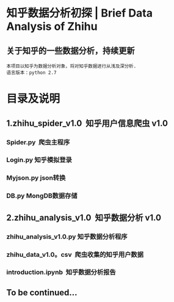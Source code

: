 知乎数据分析初探 | Brief Data Analysis of Zhihu
=========
关于知乎的一些数据分析，持续更新
---------
    本项目以知乎为数据分析对象，将对知乎数据进行从浅及深分析.
    语言版本：python 2.7

# 目录及说明
## 1.zhihu_spider_v1.0  知乎用户信息爬虫 v1.0
### Spider.py  爬虫主程序
### Login.py  知乎模拟登录
### Myjson.py  json转换
### DB.py  MongDB数据存储
## 2.zhihu_analysis_v1.0  知乎数据分析 v1.0
### zhihu_analysis_v1.0.py 知乎数据分析程序
### zhihu_data_v1.0。csv  爬虫收集的知乎用户数据
### introduction.ipynb  知乎数据分析报告
## To be continued...
